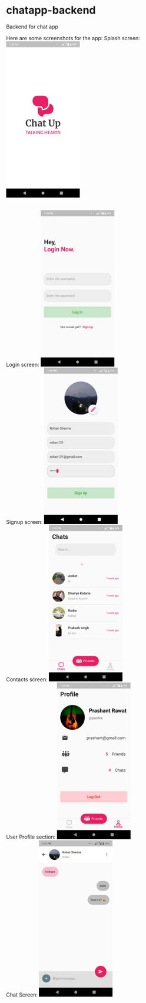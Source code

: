 # chatapp-backend
Backend for chat app

Here are some screenshots for the app:
Splash screen:
<img src="screenshots/splash_screen.jpg" width="200">

<br>
Login screen:
<img src="screenshots/login_screen.jpg" width="200">

<br>
Signup screen:
<img src="screenshots/signup_screen.jpg" width="200">

<br>
Contacts screen:
<img src="screenshots/contacts_screen.jpg" width="200">

<br>
User Profile section:
<img src="screenshots/profile_section.jpg" width="200">

<br>
Chat Screen:
<img src="screenshots/chat_screen.jpg" width="200">

<br>
